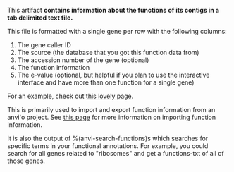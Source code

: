 This artifact **contains information about the functions of its contigs in a tab delimited text file.**

This file is formatted with a single gene per row with the following columns: 
1. The gene caller ID
2. The source (the database that you got this function data from)
3. The accession number of the gene (optional)
4. The function information
5. The e-value (optional, but helpful if you plan to use the interactive interface and have more than one function for a single gene)

For an example, check out [this lovely page](http://merenlab.org/2016/06/18/importing-functions/#simple-matrix). 

This is primarily used to import and export function information from an anvi'o project. See [this page](http://merenlab.org/2016/06/18/importing-functions/) for more information on importing function information. 

It is also the output of %(anvi-search-functions)s which searches for specific terms in your functional annotations. For example, you could search for all genes related to "ribosomes" and get a functions-txt of all of those genes. 
